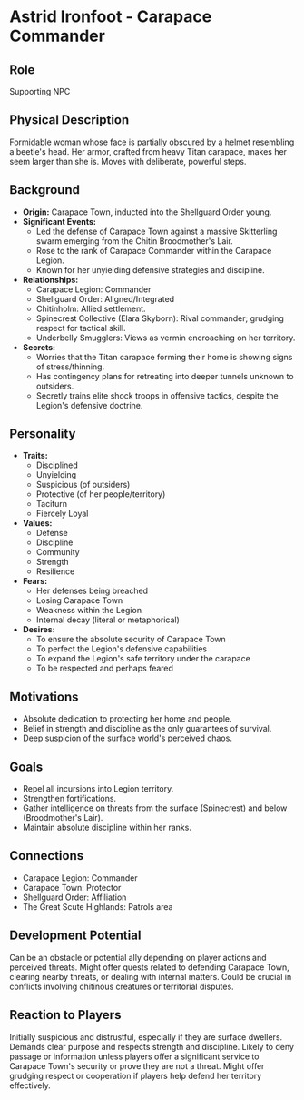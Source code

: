 # Astrid Ironfoot - Carapace Commander

## Role
Supporting NPC

## Physical Description
Formidable woman whose face is partially obscured by a helmet resembling a beetle's head. Her armor, crafted from heavy Titan carapace, makes her seem larger than she is. Moves with deliberate, powerful steps.

## Background
- **Origin:** Carapace Town, inducted into the Shellguard Order young.
- **Significant Events:**
  - Led the defense of Carapace Town against a massive Skitterling swarm emerging from the Chitin Broodmother's Lair.
  - Rose to the rank of Carapace Commander within the Carapace Legion.
  - Known for her unyielding defensive strategies and discipline.
- **Relationships:**
  - Carapace Legion: Commander
  - Shellguard Order: Aligned/Integrated
  - Chitinholm: Allied settlement.
  - Spinecrest Collective (Elara Skyborn): Rival commander; grudging respect for tactical skill.
  - Underbelly Smugglers: Views as vermin encroaching on her territory.
- **Secrets:**
  - Worries that the Titan carapace forming their home is showing signs of stress/thinning.
  - Has contingency plans for retreating into deeper tunnels unknown to outsiders.
  - Secretly trains elite shock troops in offensive tactics, despite the Legion's defensive doctrine.

## Personality
- **Traits:**
  - Disciplined
  - Unyielding
  - Suspicious (of outsiders)
  - Protective (of her people/territory)
  - Taciturn
  - Fiercely Loyal
- **Values:**
  - Defense
  - Discipline
  - Community
  - Strength
  - Resilience
- **Fears:**
  - Her defenses being breached
  - Losing Carapace Town
  - Weakness within the Legion
  - Internal decay (literal or metaphorical)
- **Desires:**
  - To ensure the absolute security of Carapace Town
  - To perfect the Legion's defensive capabilities
  - To expand the Legion's safe territory under the carapace
  - To be respected and perhaps feared

## Motivations
- Absolute dedication to protecting her home and people.
- Belief in strength and discipline as the only guarantees of survival.
- Deep suspicion of the surface world's perceived chaos.

## Goals
- Repel all incursions into Legion territory.
- Strengthen fortifications.
- Gather intelligence on threats from the surface (Spinecrest) and below (Broodmother's Lair).
- Maintain absolute discipline within her ranks.

## Connections
- Carapace Legion: Commander
- Carapace Town: Protector
- Shellguard Order: Affiliation
- The Great Scute Highlands: Patrols area

## Development Potential
Can be an obstacle or potential ally depending on player actions and perceived threats. Might offer quests related to defending Carapace Town, clearing nearby threats, or dealing with internal matters. Could be crucial in conflicts involving chitinous creatures or territorial disputes.

## Reaction to Players
Initially suspicious and distrustful, especially if they are surface dwellers. Demands clear purpose and respects strength and discipline. Likely to deny passage or information unless players offer a significant service to Carapace Town's security or prove they are not a threat. Might offer grudging respect or cooperation if players help defend her territory effectively.
